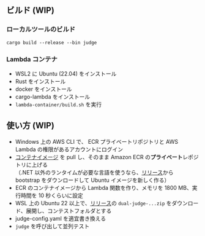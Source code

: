 ## ビルド (WIP)

### ローカルツールのビルド

```shell
cargo build --release --bin judge
```

### Lambda コンテナ

- WSL2 に Ubuntu (22.04) をインストール
- Rust をインストール
- docker をインストール
- cargo-lambda をインストール
- `lambda-container/build.sh` を実行

## 使い方 (WIP)

- Windows 上の AWS CLI で、 ECR プライベートリポジトリと AWS Lambda の権限があるアカウントにログイン
- [コンテナイメージ](https://hub.docker.com/repository/docker/roumcha/dual-judge-lambda/general) を pull し、そのまま Amazon ECR の**プライベート**レポジトリに上げる\
  （.NET 以外のランタイムが必要な言語を使うなら、[リリース](https://github.com/roumcha/dual-judge/releases)から bootstrap をダウンロードして Ubuntu イメージを新しく作る）
- ECR のコンテナイメージから Lambda 関数を作り、メモリを 1800 MB、実行時間を 10 秒くらいに設定
- WSL 上の Ubuntu 22 以上で、[リリース](https://github.com/roumcha/dual-judge/releases)の `dual-judge-...zip` をダウンロード、展開し、コンテストフォルダとする
- judge-config.yaml を適宜書き換える
- `judge` を呼び出して並列テスト
